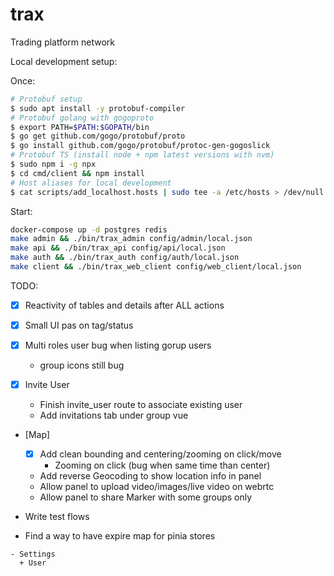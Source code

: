 # trax

Trading platform network

Local development setup:

Once:

```sh
# Protobuf setup
$ sudo apt install -y protobuf-compiler
# Protobuf golang with gogoproto
$ export PATH=$PATH:$GOPATH/bin
$ go get github.com/gogo/protobuf/proto
$ go install github.com/gogo/protobuf/protoc-gen-gogoslick
# Protobuf TS (install node + npm latest versions with nvm)
$ sudo npm i -g npx
$ cd cmd/client && npm install
# Host aliases for local development
$ cat scripts/add_localhost.hosts | sudo tee -a /etc/hosts > /dev/null
```

Start:

```sh
docker-compose up -d postgres redis
make admin && ./bin/trax_admin config/admin/local.json
make api && ./bin/trax_api config/api/local.json
make auth && ./bin/trax_auth config/auth/local.json
make client && ./bin/trax_web_client config/web_client/local.json
```

TODO:

- [x] Reactivity of tables and details after ALL actions
- [x] Small UI pas on tag/status

- [x] Multi roles user bug when listing gorup users
  - group icons still bug
- [x] Invite User
  - Finish invite_user route to associate existing user
  - Add invitations tab under group vue

- [Map]
  - [x] Add clean bounding and centering/zooming on click/move
    - Zooming on click (bug when same time than center)
  - Add reverse Geocoding to show location info in panel
  - Allow panel to upload video/images/live video on webrtc
  - Allow panel to share Marker with some groups only

- Write test flows

- Find a way to have expire map for pinia stores

```
- Settings
  + User

```
